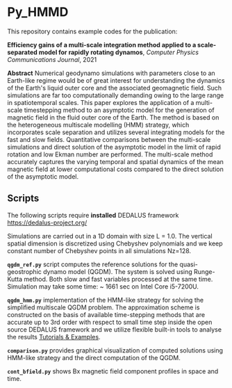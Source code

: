 # Py_HMMD
This repository contains example codes for the publication: 

**Efficiency gains of a multi-scale integration method applied to a scale-separated model for rapidly rotating dynamos**, *Computer Physics Communications Journal*, 2021

**Abstract** Numerical geodynamo simulations with parameters close to an Earth-like regime would be of great interest for understanding the dynamics of the Earth's liquid outer core and the associated geomagnetic field. Such simulations are far too computationally demanding owing to the large range in spatiotemporal scales. This paper explores the application of a multi-scale timestepping method to an asymptotic model for the generation of magnetic field in the fluid outer core of the Earth. The method is based on the heterogeneous multiscale modelling (HMM) strategy, which incorporates scale separation and utilizes several integrating models for the fast and slow fields. Quantitative comparisons between the multi-scale simulations and direct solution of the asymptotic model in the limit of rapid rotation and low Ekman number are performed. The multi-scale method accurately captures the varying temporal and spatial dynamics of the mean magnetic field at lower computational costs compared to the direct solution of the asymptotic model.

Scripts
------
The following scripts require **installed** DEDALUS framework https://dedalus-project.org/

Simulations are carried out in a 1D domain with size L = 1.0. The vertical spatial dimension is discretized using Chebyshev polynomials and we keep constant number of Chebyshev points in all simulations Nz=128. 

**```qgdm_ref.py```** script computes the reference solutions for the quasi-geostrophic dynamo model (QGDM). The system is solved using Runge-Kutta method. Both slow and fast variables processed at the same time. Simulation may take some time: ~ 1661 sec on Intel Core i5-7200U.

**```qgdm_hmm.py```** implementation of the HMM-like strategy for solving the simplified multiscale QGDM problem. The approximation scheme is constructed on the basis of available time-stepping methods that are accurate up to 3rd order with respect to small time step inside the open source DEDALUS framework and we utilize flexible built-in tools to analyse the results [Tutorials & Examples](https://dedalus-project.readthedocs.io/en/latest/pages/tutorials.html#tutorials-examples).

**```comparison.py```** provides graphical visualization of computed solutions using HMM-like strategy and the direct computation of the QGDM.

**```cont_bfield.py```** shows Bx magnetic field component profiles in space and time.
